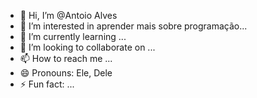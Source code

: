 - 👋 Hi, I’m @Antoio Alves
- 👀 I’m interested in aprender mais sobre programação...
- 🌱 I’m currently learning ...
- 💞️ I’m looking to collaborate on ...
- 📫 How to reach me ...
- 😄 Pronouns: Ele, Dele 
- ⚡ Fun fact: ...

<!---
Antonio07alves/Antonio07alves is a ✨ special ✨ repository because its `README.md` (this file) appears on your GitHub profile.
You can click the Preview link to take a look at your changes.
--->
